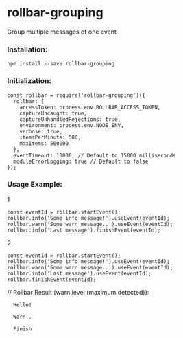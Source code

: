 # rollbar-grouping
Group multiple messages of one event


### Installation:
```
npm install --save rollbar-grouping
```

### Initialization:
```
const rollbar = require('rollbar-grouping')({
  rollbar: {
    accessToken: process.env.ROLLBAR_ACCESS_TOKEN,
    captureUncaught: true,
    captureUnhandledRejections: true,
    environment: process.env.NODE_ENV,
    verbose: true,
    itemsPerMinute: 500,
    maxItems: 500000
  },
  eventTimeout: 10000, // Default to 15000 milliseconds
  moduleErrorLogging: true // Default to false
});
```

### Usage Example:

  1
  ```
  const eventId = rollbar.startEvent();
  rollbar.info('Some info message!').useEvent(eventId);
  rollbar.warn('Some warn message..').useEvent(eventId);
  rollbar.info('Last message').finishEvent(eventId);
  ```
  2
  ```
  const eventId = rollbar.startEvent();
  rollbar.info('Some info message!').useEvent(eventId);
  rollbar.warn('Some warn message..').useEvent(eventId);
  rollbar.info('Last message').useEvent(eventId);
  rollbar.finishEvent(eventId);
  ```

  // Rollbar Result (warn level (maximum detected)):
  ```
    Hello!
  
    Warn..
  
    Finish
  ```
